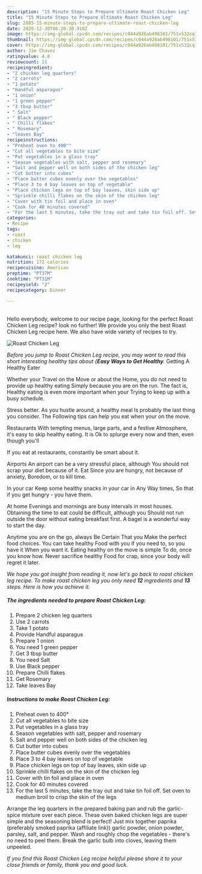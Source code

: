 ```yaml
---
description: "15 Minute Steps to Prepare Ultimate Roast Chicken Leg"
title: "15 Minute Steps to Prepare Ultimate Roast Chicken Leg"
slug: 2885-15-minute-steps-to-prepare-ultimate-roast-chicken-leg
date: 2020-12-30T06:20:30.918Z
image: https://img-global.cpcdn.com/recipes/c044a926ab498101/751x532cq70/roast-chicken-leg-recipe-main-photo.jpg
thumbnail: https://img-global.cpcdn.com/recipes/c044a926ab498101/751x532cq70/roast-chicken-leg-recipe-main-photo.jpg
cover: https://img-global.cpcdn.com/recipes/c044a926ab498101/751x532cq70/roast-chicken-leg-recipe-main-photo.jpg
author: Jim Chavez
ratingvalue: 4.8
reviewcount: 11
recipeingredient:
- "2 chicken leg quarters"
- "2 carrots"
- "1 potato"
- "Handful asparagus"
- "1 onion"
- "1 green pepper"
- "3 tbsp butter"
- " Salt"
- " Black pepper"
- " Chilli flakes"
- " Rosemary"
- "leaves Bay"
recipeinstructions:
- "Preheat oven to 400°"
- "Cut all vegetables to bite size"
- "Put vegetables in a glass tray"
- "Season vegetables with salt, pepper and rosemary"
- "Salt and pepper well on both sides of the chicken leg"
- "Cut butter into cubes"
- "Place butter cubes evenly over the vegetables"
- "Place 3 to 4 bay leaves on top of vegetable"
- "Place chicken legs on top of bay leaves, skin side up"
- "Sprinkle chilli flakes on the skin of the chicken leg"
- "Cover with tin foil and place in oven"
- "Cook for 40 minutes covered"
- "For the last 5 minutes, take the tray out and take tin foil off. Set oven to medium broil to crisp the skin of the legs"
categories:
- Recipe
tags:
- roast
- chicken
- leg

katakunci: roast chicken leg 
nutrition: 172 calories
recipecuisine: American
preptime: "PT37M"
cooktime: "PT31M"
recipeyield: "2"
recipecategory: Dinner

---
```

<br>
Hello everybody, welcome to our recipe page, looking for the perfect Roast Chicken Leg recipe? look no further! We provide you only the best Roast Chicken Leg recipe here. We also have wide variety of recipes to try.
<br>


![Roast Chicken Leg](https://img-global.cpcdn.com/recipes/c044a926ab498101/751x532cq70/roast-chicken-leg-recipe-main-photo.jpg)

<i>Before you jump to Roast Chicken Leg recipe, you may want to read this short interesting healthy tips about {<strong>Easy Ways to Get Healthy</strong>.</i>
Getting A Healthy Eater

Whether your Travel on the Move or about the
Home, you do not need to provide up healthy eating
Simply because you are on the run. The fact is,
Healthy eating is even more important when your
Trying to keep up with a busy schedule.


Stress better. As you hustle around, a healthy meal
Is probably the last thing you consider. The
Following tips can help you eat when your on the move.

Restaurants
With tempting menus, large parts, and a festive
Atmosphere, it's easy to skip healthy eating. It is 
Ok to splurge every now and then, even though you'll

If you eat at restaurants, constantly be smart
about it.

Airports
An airport can be a very stressful place, although
You should not scrap your diet because of it. Eat
Since you are hungry, not because of anxiety,
Boredom, or to kill time.

In your car
Keep some healthy snacks in your car in Any Way times,
So that if you get hungry - you have them.

At home
Evenings and mornings are busy intervals in most houses.
Obtaining the time to eat could be difficult, although you
Should not run outside the door without eating breakfast
first. 
A bagel is a wonderful way to start the day.

Anytime you are on the go, always Be Certain That you
Make the perfect food choices. You can take healthy
Food with you if you need to, so you have it
When you want it. Eating healthy on the move is simple 
To do, once you know how. Never sacrifice healthy
Food for crap, since your body will regret it later.


<i>We hope you got insight from reading it, now let's go back to roast chicken leg recipe. To make roast chicken leg you only need <strong>12</strong> ingredients and <strong>13</strong> steps. Here is how you achieve it.
</i>

##### The ingredients needed to prepare Roast Chicken Leg:

1. Prepare 2 chicken leg quarters
1. Use 2 carrots
1. Take 1 potato
1. Provide Handful asparagus
1. Prepare 1 onion
1. You need 1 green pepper
1. Get 3 tbsp butter
1. You need  Salt
1. Use  Black pepper
1. Prepare  Chilli flakes
1. Get  Rosemary
1. Take leaves Bay


##### Instructions to make Roast Chicken Leg:

1. Preheat oven to 400°
1. Cut all vegetables to bite size
1. Put vegetables in a glass tray
1. Season vegetables with salt, pepper and rosemary
1. Salt and pepper well on both sides of the chicken leg
1. Cut butter into cubes
1. Place butter cubes evenly over the vegetables
1. Place 3 to 4 bay leaves on top of vegetable
1. Place chicken legs on top of bay leaves, skin side up
1. Sprinkle chilli flakes on the skin of the chicken leg
1. Cover with tin foil and place in oven
1. Cook for 40 minutes covered
1. For the last 5 minutes, take the tray out and take tin foil off. Set oven to medium broil to crisp the skin of the legs


Arrange the leg quarters in the prepared baking pan and rub the garlic-spice mixture over each piece. These oven baked chicken legs are super simple and the seasoning blend is perfect! Just mix together paprika (preferably smoked paprika (affiliate link)) garlic powder, onion powder, parsley, salt, and pepper. Wash and roughly chop the vegetables - there&#39;s no need to peel them. Break the garlic bulb into cloves, leaving them unpeeled. 

<i>If you find this Roast Chicken Leg recipe helpful please share it to your close friends or family, thank you and good luck.</i>
